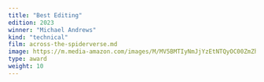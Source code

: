 ```yaml
---
title: "Best Editing"
edition: 2023
winner: "Michael Andrews"
kind: "technical"
film: across-the-spiderverse.md
image: https://m.media-amazon.com/images/M/MV5BMTIyNmJjYzEtNTQyOC00ZmZhLWJkMmEtNGFkZjU1NjM3ODc5XkEyXkFqcGc@._V1_FMjpg_UX1280_.jpg
type: award
weight: 10
---
```

